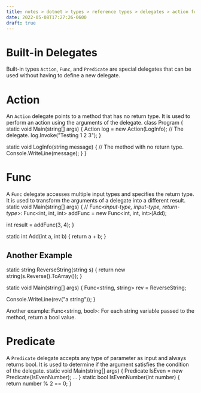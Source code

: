 ```yaml
---
title: notes > dotnet > types > reference types > delegates > action func predicate
date: 2022-05-08T17:27:26-0600
draft: true
---
```

# Built-in Delegates
Built-in types `Action`, `Func`, and `Predicate` are special delegates that can be used without having to define a new delegate.

# Action
An `Action` delegate points to a method that has no return type.
It is used to perform an action using the arguments of the delegate.
class Program {
static void Main(string[] args) {
Action<string> log = new Action<string>(LogInfo); // The delegate.
log.Invoke("Testing 1 2 3");
}

static void LogInfo(string message) { // The method with no return type.
Console.WriteLine(message);
}
}

# Func
A `Func` delegate accesses multiple input types and specifies the return type.
It is used to transform the arguments of a delegate into a different result.
static void Main(string[] args) {
// Func<*input-type, input-type, return-type*>:
Func<int, int, int> addFunc = new Func<int, int, int>(Add);

int result = addFunc(3, 4);
}

static int Add(int a, int b) {
return a + b;
}

## Another Example
static string ReverseString(string s) {
return new string(s.Reverse().ToArray());
}

static void Main(string[] args) {
Func<string, string> rev = ReverseString;

Console.WriteLine(rev("a string"));
}

Another example: Func<string, bool>: For each string variable passed to the method, return a bool value.

# Predicate
A `Predicate` delegate accepts any type of parameter as input and always returns bool.
It is used to determine if the argument satisfies the condition of the delegate.
static void Main(string[] args) {
Predicate<int> IsEven = new Predicate<int>(IsEvenNumber);
…
}
static bool IsEvenNumber(int number) {
return number % 2 == 0;
}
